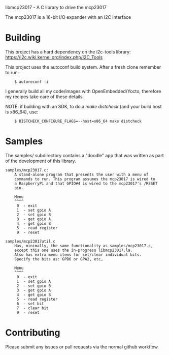 libmcp23017 - A C library to drive the mcp23017

The mcp23017 is a 16-bit I/O expander with an I2C interface


Building
========
This project has a hard dependency on the i2c-tools library:
	https://i2c.wiki.kernel.org/index.php/I2C_Tools

This project uses the autoconf build system. After a fresh clone remember
to run:
```
	$ autoreconf -i
```

I generally build all my code/images with OpenEmbedded/Yocto, therefore my
recipes take care of these details.

NOTE: if building with an SDK, to do a _make distcheck_ (and your build host
is x86\_64), use:
```
	$ DISTCHECK_CONFIGURE_FLAGS=--host=x86_64 make distcheck
```


Samples
=======
The samples/ subdirectory contains a "doodle" app that was written as part
of the development of this library.

	samples/mcp23017.c:
		A stand-alone program that presents the user with a menu of
		commands to run. This program assumes the mcp23017 is wired to
		a RaspberryPi and that GPIO#4 is wired to the mcp23017's /RESET
		pin.

		Menu
		^^^^
		 0  - exit
		 1  - set gpio A
		 2  - set gpio B
		 3  - get gpio A
		 4  - get gpio B
		 5  - read register
		 9  - reset

	samples/mcp23017util.c
		Has, minimally, the same functionality as samples/mcp23017.c,
		except this one uses the in-progress libmcp23017.la.
		Also has extra menu items for set/clear individual bits.
		Specify the bits as: GPB6 or GPA2, etc…

		Menu
		^^^^
		 0  - exit
		 1  - set gpio A
		 2  - set gpio B
		 3  - get gpio A
		 4  - get gpio B
		 5  - read register
		 6  - set bit
		 7  - clear bit
		 9  - reset


Contributing
============
Please submit any issues or pull requests via the normal github workflow.
